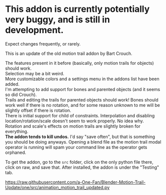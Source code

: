 # This addon is currently potentially very buggy, and is still in development.
 Expect changes frequently, or rarely.
 
 This is an update of the old motion trail addon by Bart Crouch.
 
 The features present in it before (basically, only motion trails for objects) should work.<br>
 Selection may be a bit weird.<br>
 More customizable colors and a settings menu in the addons list have been added.<br>
 I'm attempting to add support for bones and parented objects (and it seems so did Crouch).<br>
 Trails and editing the trails for parented objects should work! Bones should work well if there is no rotation, and for some reason unknown to me will be slightly offset if there is rotation.<br>
 There is initial support for child of constraints. Interpolation and disabling location/rotation/scale doesn't seem to work properly. No idea why.<br>
 Rotation and scale's effects on motion trails are slightly broken for everything.<br>
 **The addon tends to kill undos.** I'd say "save often", but that is something you should be doing anyways.
 Opening a blend file as the motion trail modal operator is running will spam your command line as the operator gets orphaned.
 
 To get the addon, go to the `src` folder, click on the only python file there, click on raw, and save that.
 After installed, the addon is under the "Testing" tab.
 
 https://raw.githubusercontent.com/a-One-Fan/Blender-Motion-Trail-Update/one/src/animation_motion_trail_updated.py